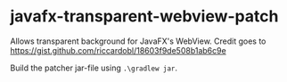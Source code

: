 # javafx-transparent-webview-patch
Allows transparent background for JavaFX's WebView. Credit goes to https://gist.github.com/riccardobl/18603f9de508b1ab6c9e

Build the patcher jar-file using `.\gradlew jar`.
